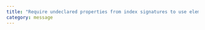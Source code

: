 ```yaml
---
title: "Require undeclared properties from index signatures to use element accesses."
category: message
---
```

